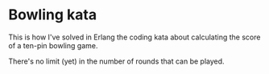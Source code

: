 Bowling kata
============

This is how I've solved in Erlang the coding kata about calculating the score of a ten-pin bowling game.

There's no limit (yet) in the number of rounds that can be played.
